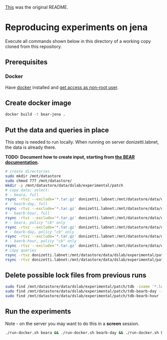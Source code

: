 ﻿[This](README_ORIG.md) was the original README.

# Reproducing experiments on jena

Execute all commands shown below in this directory of a working copy cloned from this repository.

## Prerequisites

### Docker

Have [docker](https://docs.docker.com/get-docker/) installed and [get access as non-root user](https://docs.docker.com/engine/install/linux-postinstall/#manage-docker-as-a-non-root-user).

## Create docker image

```sh
docker build -t bear-jena .
```

## Put the data and queries in place

This step is needed to run locally. When running on server donizetti.labnet, the data is already there.

**TODO: Document how to create input, starting from [the BEAR documentation](https://aic.ai.wu.ac.at/qadlod/bear.html).**

```sh
# create directories
sudo mkdir /mnt/datastore
sudo chmod 777 /mnt/datastore/
mkdir -p /mnt/datastore/data/dslab/experimental/patch
# copy data; select:
# - beara, full
rsync -rtvz --exclude='*.tar.gz' donizetti.labnet:/mnt/datastore/data/dslab/experimental/patch/tdb /mnt/datastore/data/dslab/experimental/patch
# - bearb-day, full
rsync -rtvz --exclude='*.tar.gz' donizetti.labnet:/mnt/datastore/data/dslab/experimental/patch/tdb-bearb-day /mnt/datastore/data/dslab/experimental/patch
# - baerb-hour, full
rsync -rtvz --exclude='*.tar.gz' donizetti.labnet:/mnt/datastore/data/dslab/experimental/patch/tdb-bearb-hour /mnt/datastore/data/dslab/experimental/patch
# - beara, policy "cb" only
rsync -rtvz --exclude='*.tar.gz' donizetti.labnet:/mnt/datastore/data/dslab/experimental/patch/tdb/cb /mnt/datastore/data/dslab/experimental/patch/tdb
# - bearb-day, policy "cb" only
rsync -rtvz --exclude='*.tar.gz' donizetti.labnet:/mnt/datastore/data/dslab/experimental/patch/tdb-bearb-day/cb /mnt/datastore/data/dslab/experimental/patch/tdb-bearb-day
# - baerb-hour, policy "cb" only
rsync -rtvz --exclude='*.tar.gz' donizetti.labnet:/mnt/datastore/data/dslab/experimental/patch/tdb-bearb-hour/cb /mnt/datastore/data/dslab/experimental/patch/tdb-bearb-hour
# copy queries
rsync -rtvz donizetti.labnet:/mnt/datastore/data/dslab/experimental/patch/BEAR/queries_new /mnt/datastore/data/dslab/experimental/patch/BEAR
rsync -rtvz donizetti.labnet:/mnt/datastore/data/dslab/experimental/patch/BEAR/queries_bearb /mnt/datastore/data/dslab/experimental/patch/BEAR
```

## Delete possible lock files from previous runs

```sh
sudo find /mnt/datastore/data/dslab/experimental/patch/tdb -iname '*.lock' -delete
sudo find /mnt/datastore/data/dslab/experimental/patch/tdb-bearb-day -iname '*.lock' -delete
sudo find /mnt/datastore/data/dslab/experimental/patch/tdb-bearb-hour -iname '*.lock' -delete
```

## Run the experiments

Note - on the server you may want to do this in a **screen** session.
```sh
./run-docker.sh beara && ./run-docker.sh bearb-day && ./run-docker.sh bearb-hour
```

